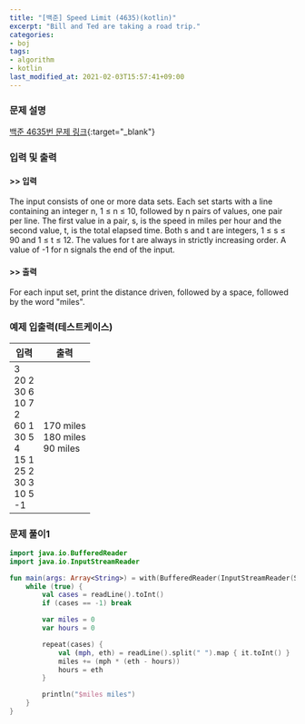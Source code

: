 ```yaml
---
title: "[백준] Speed Limit (4635)(kotlin)"
excerpt: "Bill and Ted are taking a road trip."
categories:
- boj
tags:
- algorithm
- kotlin
last_modified_at: 2021-02-03T15:57:41+09:00
---
```



### 문제 설명
[백준 4635번 문제 링크](https://www.acmicpc.net/problem/4635#description){:target="_blank"}




### 입력 및 출력
#### >> 입력
The input consists of one or more data sets. Each set starts with a line containing an integer n, 1 ≤ n ≤ 10,  followed by n pairs of values, one pair per line. The first value in a pair, s, is the speed in miles per hour and the second value, t, is the total elapsed time. Both s and t are integers, 1 ≤ s ≤ 90 and 1 ≤ t ≤ 12.  The values for t are always in strictly increasing order. A value of \-1 for n signals the end of the input.



#### >> 출력
For each input set, print the distance driven, followed by a space, followed by the word "miles". 





### 예제 입출력(테스트케이스)


|입력|출력|
|-----|------|
|3<br>20 2<br>30 6<br>10 7<br>2<br>60 1<br>30 5<br>4<br>15 1<br>25 2<br>30 3<br>10 5<br>\-1|170 miles<br>180 miles<br>90 miles|




### 문제 풀이1
```kotlin
import java.io.BufferedReader
import java.io.InputStreamReader

fun main(args: Array<String>) = with(BufferedReader(InputStreamReader(System.`in`))) {
    while (true) {
        val cases = readLine().toInt()
        if (cases == -1) break

        var miles = 0
        var hours = 0

        repeat(cases) {
            val (mph, eth) = readLine().split(" ").map { it.toInt() }
            miles += (mph * (eth - hours))
            hours = eth
        }

        println("$miles miles")
    }
}
```